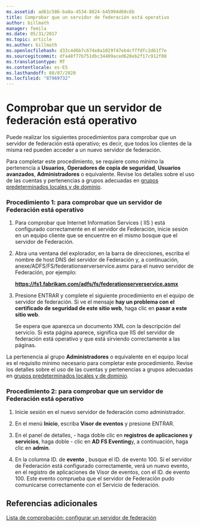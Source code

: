 ```yaml
---
ms.assetid: ad61c586-ba8a-4534-8824-b45994d60c6b
title: Comprobar que un servidor de federación está operativo
author: billmath
manager: femila
ms.date: 05/31/2017
ms.topic: article
ms.author: billmath
ms.openlocfilehash: d33c4d6b7c674e8a1029f47eb4cfffdfc2d61f7e
ms.sourcegitcommit: dfa48f77b751dbc34409aced628eb2f17c912f08
ms.translationtype: MT
ms.contentlocale: es-ES
ms.lasthandoff: 08/07/2020
ms.locfileid: "87969732"
---
```

# <a name="verify-that-a-federation-server-is-operational"></a>Comprobar que un servidor de federación está operativo


Puede realizar los siguientes procedimientos para comprobar que un servidor de federación está operativo; es decir, que todos los clientes de la misma red pueden acceder a un nuevo servidor de federación.

Para completar este procedimiento, se requiere como mínimo la pertenencia a **Usuarios**, **Operadores de copia de seguridad**, **Usuarios avanzados**, **Administradores** o equivalente.  Revise los detalles sobre el uso de las cuentas y pertenencias a grupos adecuadas en [grupos predeterminados locales y de dominio](https://go.microsoft.com/fwlink/?LinkId=83477).

### <a name="procedure-1-to-verify-that-a-federation-server-is-operational"></a>Procedimiento 1: para comprobar que un servidor de Federación está operativo

1.  Para comprobar que Internet Information Services \( IIS \) está configurado correctamente en el servidor de Federación, inicie sesión en un equipo cliente que se encuentre en el mismo bosque que el servidor de Federación.

2.  Abra una ventana del explorador, en la barra de direcciones, escriba el nombre de host DNS del servidor de Federación y, a continuación, anexe/ADFS/FS/federationserverservice.asmx para el nuevo servidor de Federación, por ejemplo:

    **https://fs1.fabrikam.com/adfs/fs/federationserverservice.asmx**

3.  Presione ENTRAR y complete el siguiente procedimiento en el equipo de servidor de federación. Si ve el mensaje **hay un problema con el certificado de seguridad de este sitio web**, haga clic en **pasar a este sitio web**.

    Se espera que aparezca un documento XML con la descripción del servicio. Si esta página aparece, significa que IIS del servidor de federación está operativo y que está sirviendo correctamente a las páginas.

La pertenencia al grupo **Administradores** o equivalente en el equipo local es el requisito mínimo necesario para completar este procedimiento.  Revise los detalles sobre el uso de las cuentas y pertenencias a grupos adecuadas en [grupos predeterminados locales y de dominio](https://go.microsoft.com/fwlink/?LinkId=83477).

### <a name="procedure-2-to-verify-that-a-federation-server-is-operational"></a>Procedimiento 2: para comprobar que un servidor de Federación está operativo

1.  Inicie sesión en el nuevo servidor de federación como administrador.

2.  En el menú **Inicio**, escriba **Visor de eventos** y presione ENTRAR.

3.  En el panel de detalles, \- haga doble clic en **registros de aplicaciones y servicios**, haga doble \- clic en **AD FS Eventing**y, a continuación, haga clic en **admin**.

4.  En la columna ID. de **evento** , busque el ID. de evento 100. Si el servidor de Federación está configurado correctamente, verá un nuevo evento, en el registro de aplicaciones de Visor de eventos, con el ID. de evento 100. Este evento comprueba que el servidor de Federación pudo comunicarse correctamente con el Servicio de federación.

## <a name="additional-references"></a>Referencias adicionales
[Lista de comprobación: configurar un servidor de federación](Checklist--Setting-Up-a-Federation-Server.md)



